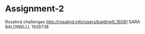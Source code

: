 # Assignment-2
Rosalind challenges
http://rosalind.info/users/baldinelli_19281
SARA BALDINELLI, 1928738
